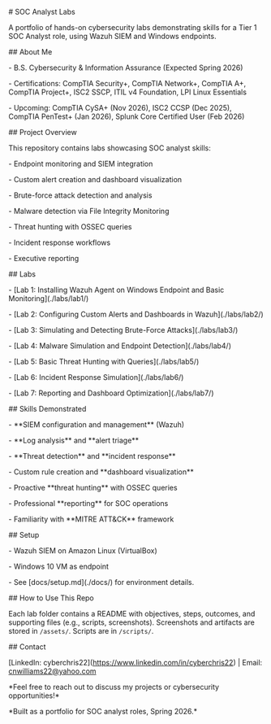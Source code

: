 \# SOC Analyst Labs

A portfolio of hands-on cybersecurity labs demonstrating skills for a Tier 1 SOC Analyst role, using Wazuh SIEM and Windows endpoints.



\## About Me

\- B.S. Cybersecurity \& Information Assurance (Expected Spring 2026)

\- Certifications: CompTIA Security+, CompTIA Network+, CompTIA A+, CompTIA Project+, ISC2 SSCP, ITIL v4 Foundation, LPI Linux Essentials

\- Upcoming: CompTIA CySA+ (Nov 2026), ISC2 CCSP (Dec 2025), CompTIA PenTest+ (Jan 2026), Splunk Core Certified User (Feb 2026)



\## Project Overview

This repository contains labs showcasing SOC analyst skills:

\- Endpoint monitoring and SIEM integration

\- Custom alert creation and dashboard visualization

\- Brute-force attack detection and analysis

\- Malware detection via File Integrity Monitoring

\- Threat hunting with OSSEC queries

\- Incident response workflows

\- Executive reporting



\## Labs

\- \[Lab 1: Installing Wazuh Agent on Windows Endpoint and Basic Monitoring](./labs/lab1/)

\- \[Lab 2: Configuring Custom Alerts and Dashboards in Wazuh](./labs/lab2/)

\- \[Lab 3: Simulating and Detecting Brute-Force Attacks](./labs/lab3/)

\- \[Lab 4: Malware Simulation and Endpoint Detection](./labs/lab4/)

\- \[Lab 5: Basic Threat Hunting with Queries](./labs/lab5/)

\- \[Lab 6: Incident Response Simulation](./labs/lab6/)

\- \[Lab 7: Reporting and Dashboard Optimization](./labs/lab7/)



\## Skills Demonstrated

\- \*\*SIEM configuration and management\*\* (Wazuh)

\- \*\*Log analysis\*\* and \*\*alert triage\*\*

\- \*\*Threat detection\*\* and \*\*incident response\*\*

\- Custom rule creation and \*\*dashboard visualization\*\*

\- Proactive \*\*threat hunting\*\* with OSSEC queries

\- Professional \*\*reporting\*\* for SOC operations

\- Familiarity with \*\*MITRE ATT\&CK\*\* framework



\## Setup

\- Wazuh SIEM on Amazon Linux (VirtualBox)

\- Windows 10 VM as endpoint

\- See \[docs/setup.md](./docs/) for environment details.



\## How to Use This Repo

Each lab folder contains a README with objectives, steps, outcomes, and supporting files (e.g., scripts, screenshots). Screenshots and artifacts are stored in `/assets/`. Scripts are in `/scripts/`.



\## Contact

\[LinkedIn: cyberchris22](https://www.linkedin.com/in/cyberchris22) | Email: cnwilliams22@yahoo.com



\*Feel free to reach out to discuss my projects or cybersecurity opportunities!\*



\*Built as a portfolio for SOC analyst roles, Spring 2026.\*


